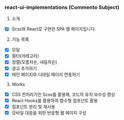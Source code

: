 ### react-ui-implementations (Commento Subject)

1. 소개

- [X] Scss와 React로 구현한 SPA 웹 페이지입니다. 

2. 기능 목록

- [X] 모달
- [X] 필터(카테고리)
- [X] 정렬(오름차순, 내림차순)
- [X] 광고 추가하기
- [X] 메인 페이지와 디테일 페이지 연동하기

3. Works

- [X] CSS 전처리기인 Scss를 활용해, 코드의 유지 보수성 향상
- [X] React Hooks를 활용하여 함수형 컴포넌트 활용
- [X] 컴포넌트 분리 및 재사용
- [X] 모바일 대응을 위한 반응형 웹 페이지 구성
